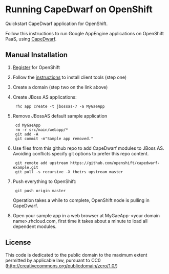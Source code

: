 # Running CapeDwarf on OpenShift

Quickstart CapeDwarf application for OpenShift.

Follow this instructions to run Google AppEngine applications on OpenShift PaaS, using [CapeDwarf](http://www.jboss.org/capedwarf).

<!-- available soon 
TODO: check URL
The easiest way to install this application is to use the [OpenShift Instant Application](https://openshift.redhat.com/app/console/application_types/capedwarf).
If you'd like to install it manually, follow [these directions](#manual-installation).
-->
## Manual Installation ##

1. [Register](https://openshift.redhat.com/app/account/new) for OpenShift
1. Follow the [instructions](https://openshift.redhat.com/app/getting_started) to install client tools (step one)
1. Create a domain (step two on the link above)

1. Create JBoss AS applications:

        rhc app create -t jbossas-7 -a MyGaeApp

1. Remove JBossAS default sample application

        cd MyGaeApp
        rm -r src/main/webapp/*
        git add -A
        git commit -m"Sample app removed."
    
1. Use files from this github repo to add CapeDwarf modules to JBoss AS.  
Avoiding conflicts specify git options to prefer this repo content. 

        git remote add upstream https://github.com/openshift/capedwarf-example.git
        git pull -s recursive -X theirs upstream master


1. Push everything to OpenShift:

        git push origin master
        
   Operation takes a while to complete, OpenShift node is pulling in CapeDwarf.

1. Open your sample app in a web browser at MyGaeApp-\<your domain name\>.rhcloud.com, first time it takes about a minute to load all dependent modules.

License
-------

This code is dedicated to the public domain to the maximum extent permitted by applicable law, pursuant to CC0 (http://creativecommons.org/publicdomain/zero/1.0/)
